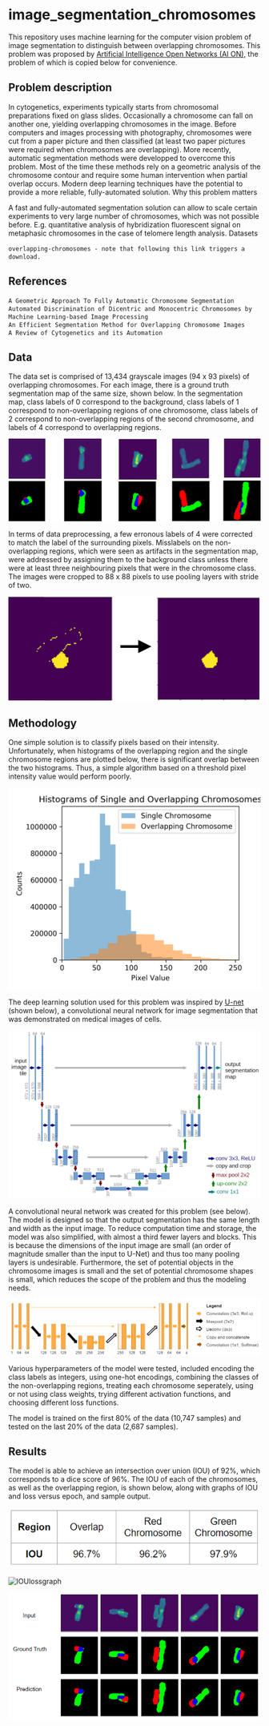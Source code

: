 # image_segmentation_chromosomes

This repository uses machine learning for the computer vision problem of image segmentation to distinguish between overlapping chromosomes.  This problem was proposed by [Artificial Intelligence Open Networks (AI ON)](http://ai-on.org/projects/visual-segmentation-of-chromosomal-preparations.html), the problem of which is copied below for convenience.  

## Problem description

In cytogenetics, experiments typically starts from chromosomal preparations fixed on glass slides. Occasionally a chromosome can fall on another one, yielding overlapping chromosomes in the image. Before computers and images processing with photography, chromosomes were cut from a paper picture and then classified (at least two paper pictures were required when chromosomes are overlapping). More recently, automatic segmentation methods were developped to overcome this problem. Most of the time these methods rely on a geometric analysis of the chromosome contour and require some human intervention when partial overlap occurs. Modern deep learning techniques have the potential to provide a more reliable, fully-automated solution.
Why this problem matters

A fast and fully-automated segmentation solution can allow to scale certain experiments to very large number of chromosomes, which was not possible before. E.g. quantitative analysis of hybridization fluorescent signal on metaphasic chromosomes in the case of telomere length analysis.
Datasets

    overlapping-chromosomes - note that following this link triggers a download.

## References

    A Geometric Approach To Fully Automatic Chromosome Segmentation
    Automated Discrimination of Dicentric and Monocentric Chromosomes by Machine Learning-based Image Processing
    An Efficient Segmentation Method for Overlapping Chromosome Images
    A Review of Cytogenetics and its Automation

	
## Data

The data set is comprised of 13,434 grayscale images (94 x 93 pixels) of overlapping chromosomes. For each image, there is a ground truth segmentation map of the same size, shown below. In the segmentation map, class labels of 0 correspond to the background, class labels of 1 correspond to non-overlapping regions of one chromosome, class labels of 2 correspond to non-overlapping regions of the second chromosome, and labels of 4 correspond to overlapping regions. 

![input](/images/input_segmentation.png)

In terms of data preprocessing, a few erronous labels of 4 were corrected to match the label of the surrounding pixels. Misslabels on the non-overlapping regions, which were seen as artifacts in the segmentation map, were addressed by assigning them to the background class unless there were at least three neighbouring pixels that were in the chromosome class. The images were cropped to 88 x 88 pixels to use pooling layers with stride of two.

![preprocessing](/images/input_correction.png)
	
## Methodology

One simple solution is to classify pixels based on their intensity. Unfortunately, when histograms of the overlapping region and the single chromosome regions are plotted below, there is significant overlap between the two histograms. Thus, a simple algorithm based on a threshold pixel intensity value would perform poorly.

![hist](/images/histogram.png)

The deep learning solution used for this problem was inspired by [U-net](https://arxiv.org/abs/1505.04597v1) (shown below), a convolutional neural network for image segmentation that was demonstrated on medical images of cells.

![unet](/images/unet.png)

A convolutional neural network was created for this problem (see below). The model is designed so that the output segmentation has the same length and width as the input image. To reduce computation time and storage, the model was also simplified, with almost a third fewer layers and blocks. This is because the dimensions of the input image are small (an order of magnitude smaller than the input to U-Net) and thus too many pooling layers is undesirable. Furthermore, the set of potential objects in the chromosome images is small and the set of potential chromosome shapes is small, which reduces the scope of the problem and thus the modeling needs.

![overlappingseg](/images/overlapsegmentationnet.png)

Various hyperparameters of the model were tested, included encoding the class labels as integers, using one-hot encodings, combining the classes of the non-overlapping regions, treating each chromosome seperately, using or not using class weights, trying different activation functions, and choosing different loss functions.

The model is trained on the first 80% of the data (10,747 samples) and tested on the last 20% of the data (2,687 samples).

## Results

The model is able to achieve an intersection over union (IOU) of 92%, which corresponds to a dice score of 96%. The IOU of each of the chromosomes, as well as the overlapping region, is shown below, along with graphs of IOU and loss versus epoch, and sample output. 

![resultstable](/images/resultstable.png)

![IOUlossgraph](/images/IOUlossgraph.png)

![sampleoutput](/images/sampleoutput.png)

